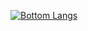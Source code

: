 [![Bottom Langs](https://github-readme-stats.vercel.app/api/top-langs/?username=Yuu18id&layout=compact&langs_count=8)](https://github.com/anuraghazra/github-readme-stats)
